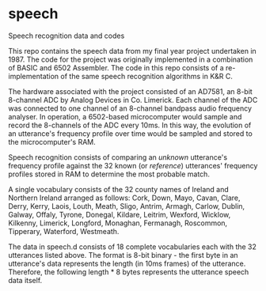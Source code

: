 # speech
Speech recognition data and codes

This repo contains the speech data from my final year project undertaken in 1987. The code for the project was originally implemented in a combination of BASIC and 6502 Assembler. The code in this repo consists of a re-implementation of the same speech recognition algorithms in K&R C.

The hardware associated with the project consisted of an AD7581, an 8-bit 8-channel ADC by Analog Devices in Co. Limerick. Each channel of the ADC was connected to one channel of an 8-channel bandpass audio frequency analyser. In operation, a 6502-based microcomputer would sample and record the 8-channels of the ADC every 10ms. In this way, the evolution of an utterance's frequency profile over time would be sampled and stored to the microcomputer's RAM.

Speech recognition consists of comparing an *unknown* utterance's frequency profile against the 32 known (or *reference*) utterances' frequency profiles stored in RAM to determine the most probable match.

A single vocabulary consists of the 32 county names of Ireland and Northern Ireland arranged as follows: Cork, Down, Mayo, Cavan, Clare, Derry, Kerry, Laois, Louth, Meath, Sligo, Antrim, Armagh, Carlow, Dublin, Galway, Offaly, Tyrone, Donegal, Kildare, Leitrim, Wexford, Wicklow, Kilkenny, Limerick, Longford, Monaghan, Fermanagh, Roscommon, Tipperary, Waterford, Westmeath.

The data in speech.d consists of 18 complete vocabularies each with the 32 utterances listed above. The format is 8-bit binary - the first byte in an utterance's data represents the length (in 10ms frames) of the utterance. Therefore, the following length * 8 bytes represents the utterance speech data itself.
